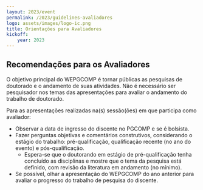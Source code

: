 ```yaml
---
layout: 2023/event
permalink: /2023/guidelines-avaliadores
logo: assets/images/logo-ic.png
title: Orientações para Avaliadores
kickoff:
    year: 2023
---
```

 
## Recomendações para os Avaliadores

O objetivo principal do WEPGCOMP é tornar públicas as pesquisas de doutorado e o andamento de suas atividades. Não é necessário ser pesquisador nos temas das apresentações para avaliar o andamento do trabalho de doutorado.

Para as apresentações realizadas na(s) sessão(ões) em que participa como avaliador:

- Observar a data de ingresso do discente no PGCOMP e se é bolsista.
- Fazer perguntas objetivas e comentários construtivos, considerando o estágio do trabalho: pré-qualificação, qualificação recente (no ano do evento) e pós-qualificação.
   + Espera-se que o doutorando em estágio de pré-qualificação tenha concluído as disciplinas e  mostre que o tema da pesquisa está definido, com revisão da literatura em andamento (no mínimo).
- Se possível, olhar a apresentação do WEPGCOMP do ano anterior para avaliar o progresso do trabalho de pesquisa do discente.
